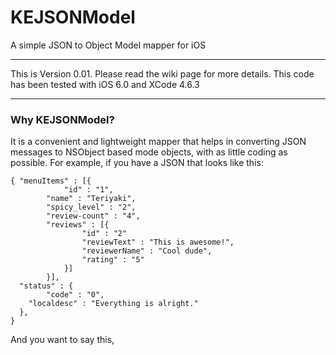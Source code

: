 KEJSONModel
===========

A simple JSON to Object Model mapper for iOS

---
This is Version 0.01. Please read the wiki page for more details. This code has been tested with iOS 6.0 and XCode 4.6.3

---

### Why KEJSONModel?
It is a convenient and lightweight mapper that helps in converting JSON messages to NSObject based mode objects, with as little coding as possible. For example, if you have a JSON that looks like this:

    { "menuItems" : [{
          		"id" : "1",
			"name" : "Teriyaki",
			"spicy_level" : "2",
			"review-count" : "4",
			"reviews" : [{
					"id" : "2"
					"reviewText" : "This is awesome!",
					"reviewerName" : "Cool dude",
					"rating" : "5"
				}]
			}],
      "status" : {
         	"code" : "0",
	 	"localdesc" : "Everything is alright."
      },
    }

 And you want to say this,
